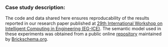 ### Case study description:
The code and data shared here ensures reproducability of the results reported in our research paper published at [29th International Workshop on Intelligent Computing in Engineering (EG-ICE)](https://ebooks.au.dk/aul/catalog/download/455/312/1864-2?inline=1).
The semantic model used in these experiments was obtained from a public online [repository](https://brickschema.org/resources/#reference-brick-models) maintained by [Brickschema.org](https://brickschema.org/).
